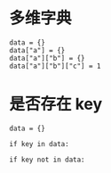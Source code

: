 # 多维字典

```
data = {}
data["a"] = {}
data["a"]["b"] = {}
data["a"]["b"]["c"] = 1
```

# 是否存在 key

```
data = {}

if key in data:

if key not in data:
```
